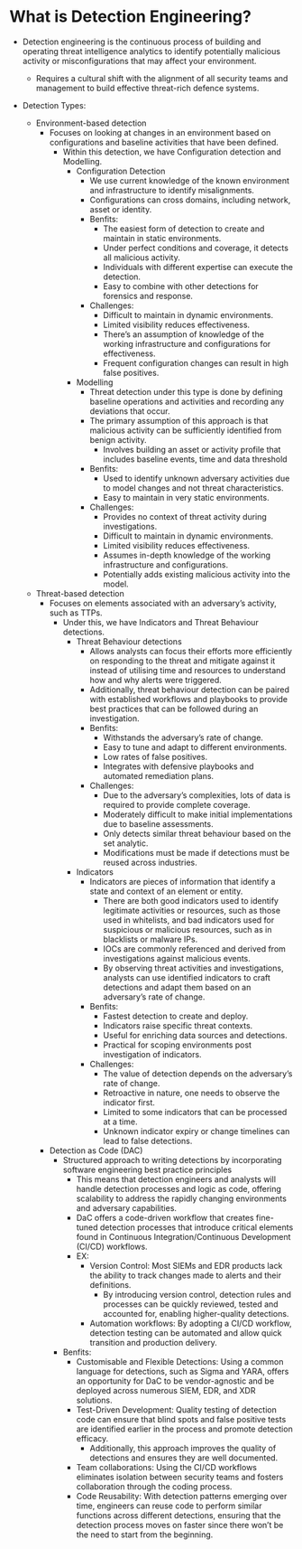 # What is Detection Engineering?

* Detection engineering is the continuous process of building and operating threat intelligence analytics to identify potentially malicious activity or misconfigurations that may affect your environment.
  * Requires a cultural shift with the alignment of all security teams and management to build effective threat-rich defence systems.

* Detection Types:
  * Environment-based detection
    * Focuses on looking at changes in an environment based on configurations and baseline activities that have been defined.
      * Within this detection, we have Configuration detection and Modelling.
        * Configuration Detection
          * We use current knowledge of the known environment and infrastructure to identify misalignments.
          * Configurations can cross domains, including network, asset or identity.
          * Benfits:
            * The easiest form of detection to create and maintain in static environments.
            * Under perfect conditions and coverage, it detects all malicious activity.
            * Individuals with different expertise can execute the detection.
            * Easy to combine with other detections for forensics and response.
          * Challenges:
            * Difficult to maintain in dynamic environments.
            * Limited visibility reduces effectiveness.
            * There’s an assumption of knowledge of the working infrastructure and configurations for effectiveness.
            * Frequent configuration changes can result in high false positives.
        * Modelling
          * Threat detection under this type is done by defining baseline operations and activities and recording any deviations that occur.
          * The primary assumption of this approach is that malicious activity can be sufficiently identified from benign activity.
            * Involves building an asset or activity profile that includes baseline events, time and data threshold
          * Benfits:
            * Used to identify unknown adversary activities due to model changes and not threat characteristics.
            * Easy to maintain in very static environments.
          * Challenges:
            * Provides no context of threat activity during investigations.
            * Difficult to maintain in dynamic environments.
            * Limited visibility reduces effectiveness.
            * Assumes in-depth knowledge of the working infrastructure and configurations.
            * Potentially adds existing malicious activity into the model.
  * Threat-based detection
    * Focuses on elements associated with an adversary’s activity, such as TTPs.
      * Under this, we have Indicators and Threat Behaviour detections.
        * Threat Behaviour detections
          * Allows analysts can focus their efforts more efficiently on responding to the threat and mitigate against it instead of utilising time and resources to understand how and why alerts were triggered.
          * Additionally, threat behaviour detection can be paired with established workflows and playbooks to provide best practices that can be followed during an investigation.
          * Benfits:
            * Withstands the adversary’s rate of change.
            * Easy to tune and adapt to different environments.
            * Low rates of false positives.
            * Integrates with defensive playbooks and automated remediation plans.
          * Challenges:
            * Due to the adversary’s complexities, lots of data is required to provide complete coverage.
            * Moderately difficult to make initial implementations due to baseline assessments.
            * Only detects similar threat behaviour based on the set analytic.
            * Modifications must be made if detections must be reused across industries.
        * Indicators
          * Indicators are pieces of information that identify a state and context of an element or entity.
            * There are both good indicators used to identify legitimate activities or resources, such as those used in whitelists, and bad indicators used for suspicious or malicious resources, such as in blacklists or malware IPs.
            * IOCs are commonly referenced and derived from investigations against malicious events.
            * By observing threat activities and investigations, analysts can use identified indicators to craft detections and adapt them based on an adversary’s rate of change.
          * Benfits:
            * Fastest detection to create and deploy.
            * Indicators raise specific threat contexts.
            * Useful for enriching data sources and detections.
            * Practical for scoping environments post investigation of indicators.  
          * Challenges:
            * The value of detection depends on the adversary’s rate of change.
            * Retroactive in nature, one needs to observe the indicator first.
            * Limited to some indicators that can be processed at a time.
            * Unknown indicator expiry or change timelines can lead to false detections.
    * Detection as Code (DAC)
      * Structured approach to writing detections by incorporating software engineering best practice principles
        * This means that detection engineers and analysts will handle detection processes and logic as code, offering scalability to address the rapidly changing environments and adversary capabilities.
        * DaC offers a code-driven workflow that creates fine-tuned detection processes that introduce critical elements found in Continuous Integration/Continuous Development (CI/CD) workflows.
        * EX:
          * Version Control: Most SIEMs and EDR products lack the ability to track changes made to alerts and their definitions.
            * By introducing version control, detection rules and processes can be quickly reviewed, tested and accounted for, enabling higher-quality detections.
          * Automation workflows: By adopting a CI/CD workflow, detection testing can be automated and allow quick transition and production delivery.
      * Benfits:
        * Customisable and Flexible Detections: Using a common language for detections, such as Sigma and YARA, offers an opportunity for DaC to be vendor-agnostic and be deployed across numerous SIEM, EDR, and XDR solutions.
        * Test-Driven Development: Quality testing of detection code can ensure that blind spots and false positive tests are identified earlier in the process and promote detection efficacy.
          * Additionally, this approach improves the quality of detections and ensures they are well documented.
        * Team collaborations: Using the CI/CD workflows eliminates isolation between security teams and fosters collaboration through the coding process.
        * Code Reusability: With detection patterns emerging over time, engineers can reuse code to perform similar functions across different detections, ensuring that the detection process moves on faster since there won’t be the need to start from the beginning.







